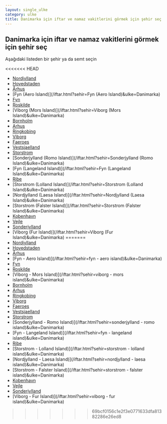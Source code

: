 ```yaml
---
layout: single_ulke
category: ulke
title: Danimarka için iftar ve namaz vakitlerini görmek için şehir seç
---
```



## Danimarka için iftar ve namaz vakitlerini görmek için şehir seç

Aşağıdaki listeden bir şehir ya da semt seçin


<<<<<<< HEAD
* [Nordjylland](/iftar.html?sehir=Nordjylland&ulke=Danimarka)
* [Hovedstaden](/iftar.html?sehir=Hovedstaden&ulke=Danimarka)
* [Århus](/iftar.html?sehir=Århus&ulke=Danimarka)
* [Fyn (Aero Island)](/iftar.html?sehir=Fyn (Aero Island)&ulke=Danimarka)
* [Fyn](/iftar.html?sehir=Fyn&ulke=Danimarka)
* [Roskilde](/iftar.html?sehir=Roskilde&ulke=Danimarka)
* [Viborg (Mors Island)](/iftar.html?sehir=Viborg (Mors Island)&ulke=Danimarka)
* [Bornholm](/iftar.html?sehir=Bornholm&ulke=Danimarka)
* [Arhus](/iftar.html?sehir=Arhus&ulke=Danimarka)
* [Ringkobing](/iftar.html?sehir=Ringkobing&ulke=Danimarka)
* [Viborg](/iftar.html?sehir=Viborg&ulke=Danimarka)
* [Faeroes](/iftar.html?sehir=Faeroes&ulke=Danimarka)
* [Vestsjaelland](/iftar.html?sehir=Vestsjaelland&ulke=Danimarka)
* [Storstrom](/iftar.html?sehir=Storstrom&ulke=Danimarka)
* [Sonderjylland (Romo Island)](/iftar.html?sehir=Sonderjylland (Romo Island)&ulke=Danimarka)
* [Fyn (Langeland Island)](/iftar.html?sehir=Fyn (Langeland Island)&ulke=Danimarka)
* [Ribe](/iftar.html?sehir=Ribe&ulke=Danimarka)
* [Storstrom (Lolland Island)](/iftar.html?sehir=Storstrom (Lolland Island)&ulke=Danimarka)
* [Nordjylland (Laesa Island)](/iftar.html?sehir=Nordjylland (Laesa Island)&ulke=Danimarka)
* [Storstrom (Falster Island)](/iftar.html?sehir=Storstrom (Falster Island)&ulke=Danimarka)
* [Kobenhavn](/iftar.html?sehir=Kobenhavn&ulke=Danimarka)
* [Vejle](/iftar.html?sehir=Vejle&ulke=Danimarka)
* [Sonderjylland](/iftar.html?sehir=Sonderjylland&ulke=Danimarka)
* [Viborg (Fur Island)](/iftar.html?sehir=Viborg (Fur Island)&ulke=Danimarka)
=======
* [Nordjylland](/iftar.html?sehir=nordjylland&ulke=Danimarka)
* [Hovedstaden](/iftar.html?sehir=hovedstaden&ulke=Danimarka)
* [Århus](/iftar.html?sehir=århus&ulke=Danimarka)
* [Fyn - Aero Island)](/iftar.html?sehir=fyn - aero island)&ulke=Danimarka)
* [Fyn](/iftar.html?sehir=fyn&ulke=Danimarka)
* [Roskilde](/iftar.html?sehir=roskilde&ulke=Danimarka)
* [Viborg - Mors Island)](/iftar.html?sehir=viborg - mors island)&ulke=Danimarka)
* [Bornholm](/iftar.html?sehir=bornholm&ulke=Danimarka)
* [Arhus](/iftar.html?sehir=arhus&ulke=Danimarka)
* [Ringkobing](/iftar.html?sehir=ringkobing&ulke=Danimarka)
* [Viborg](/iftar.html?sehir=viborg&ulke=Danimarka)
* [Faeroes](/iftar.html?sehir=faeroes&ulke=Danimarka)
* [Vestsjaelland](/iftar.html?sehir=vestsjaelland&ulke=Danimarka)
* [Storstrom](/iftar.html?sehir=storstrom&ulke=Danimarka)
* [Sonderjylland - Romo Island)](/iftar.html?sehir=sonderjylland - romo island)&ulke=Danimarka)
* [Fyn - Langeland Island)](/iftar.html?sehir=fyn - langeland island)&ulke=Danimarka)
* [Ribe](/iftar.html?sehir=ribe&ulke=Danimarka)
* [Storstrom - Lolland Island)](/iftar.html?sehir=storstrom - lolland island)&ulke=Danimarka)
* [Nordjylland - Laesa Island)](/iftar.html?sehir=nordjylland - laesa island)&ulke=Danimarka)
* [Storstrom - Falster Island)](/iftar.html?sehir=storstrom - falster island)&ulke=Danimarka)
* [Kobenhavn](/iftar.html?sehir=kobenhavn&ulke=Danimarka)
* [Vejle](/iftar.html?sehir=vejle&ulke=Danimarka)
* [Sonderjylland](/iftar.html?sehir=sonderjylland&ulke=Danimarka)
* [Viborg - Fur Island)](/iftar.html?sehir=viborg - fur island)&ulke=Danimarka)
>>>>>>> 69bcf0156c1e2f3e0771633dfa81382286e26ed8
